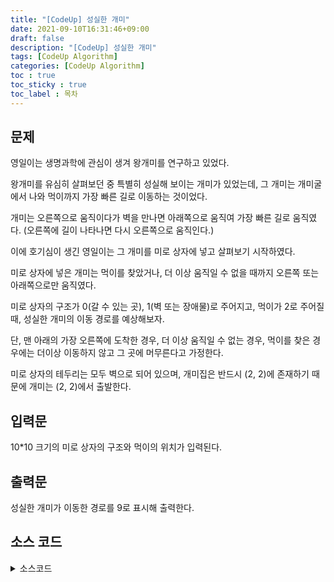 ```yaml
---
title: "[CodeUp] 성실한 개미"
date: 2021-09-10T16:31:46+09:00
draft: false
description: "[CodeUp] 성실한 개미"
tags: [CodeUp Algorithm]
categories: [CodeUp Algorithm]
toc : true
toc_sticky : true
toc_label : 목차
---
```

## 문제
영일이는 생명과학에 관심이 생겨 왕개미를 연구하고 있었다.

왕개미를 유심히 살펴보던 중 특별히 성실해 보이는 개미가 있었는데,
그 개미는 개미굴에서 나와 먹이까지 가장 빠른 길로 이동하는 것이었다.

개미는 오른쪽으로 움직이다가 벽을 만나면 아래쪽으로 움직여 가장 빠른 길로 움직였다.
(오른쪽에 길이 나타나면 다시 오른쪽으로 움직인다.)

이에 호기심이 생긴 영일이는 그 개미를 미로 상자에 넣고 살펴보기 시작하였다.

미로 상자에 넣은 개미는 먹이를 찾았거나, 더 이상 움직일 수 없을 때까지
오른쪽 또는 아래쪽으로만 움직였다.

미로 상자의 구조가 0(갈 수 있는 곳), 1(벽 또는 장애물)로 주어지고,
먹이가 2로 주어질 때, 성실한 개미의 이동 경로를 예상해보자.

단, 맨 아래의 가장 오른쪽에 도착한 경우, 더 이상 움직일 수 없는 경우, 먹이를 찾은 경우에는
더이상 이동하지 않고 그 곳에 머무른다고 가정한다.

미로 상자의 테두리는 모두 벽으로 되어 있으며,
개미집은 반드시 (2, 2)에 존재하기 때문에 개미는 (2, 2)에서 출발한다. 


## 입력문
10*10 크기의 미로 상자의 구조와 먹이의 위치가 입력된다.


## 출력문
성실한 개미가 이동한 경로를 9로 표시해 출력한다. 


## 소스 코드

<details>
<summary>소스코드</summary>
<div markdown="1">

```python
a = []

for i in range(12):
    a.append([])
    for j in range(12):
        a[i].append(0)

for i in range(10):
    b = input().split()
    for j in range(10):
        a[i+1][j+1] = int(b[j])

x = 2
y = 2

while True:
    if a[x][y] == 0:
        a[x][y] = 9
    elif a[x][y] == 2 :
        a[x][y] = 9
        break

    if(a[x][y+1]==1 and a[x+1][y] ==1) or (x==9 and y==9) :
        break

    if a[x][y+1]!= 1 :
        y+=1
    elif a[x+1][y]!= 1 :
        x+=1

for i in range(1, 11):
    for j in range(1, 11) :
        print(a[i][j], end='')
        print()
```
</div>
</details>